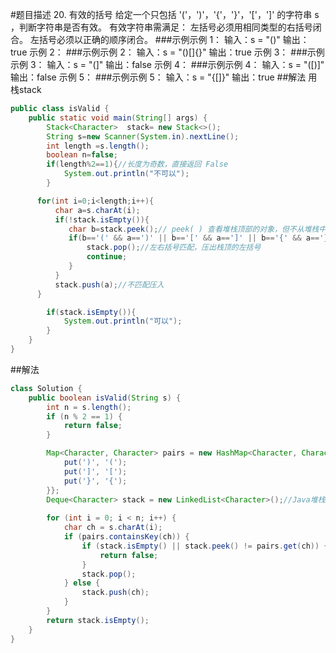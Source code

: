 #题目描述
20.  有效的括号
给定一个只包括 '('，')'，'{'，'}'，'['，']' 的字符串 s ，判断字符串是否有效。
有效字符串需满足：
左括号必须用相同类型的右括号闭合。
左括号必须以正确的顺序闭合。
###示例示例 1：
输入：s = "()"
输出：true
示例 2：
###示例示例 2：
输入：s = "()[]{}"
输出：true
示例 3：
###示例示例 3：
输入：s = "(]"
输出：false
示例 4：
###示例示例 4：
输入：s = "([)]"
输出：false
示例 5：
###示例示例 5：
输入：s = "{[]}"
输出：true
##解法
用栈stack
```java
public class isValid {
    public static void main(String[] args) {
        Stack<Character>  stack= new Stack<>();
        String s=new Scanner(System.in).nextLine();
        int length =s.length();
        boolean n=false;
        if(length%2==1){//长度为奇数，直接返回 False
            System.out.println("不可以");
        }

      for(int i=0;i<length;i++){
          char a=s.charAt(i);
          if(!stack.isEmpty()){
             char b=stack.peek();// peek( ) 查看堆栈顶部的对象，但不从堆栈中移除它
             if(b=='(' && a==')' || b=='[' && a==']' || b=='{' && a=='}'){
                 stack.pop();//左右括号匹配，压出栈顶的左括号
                 continue;
             }
          }
          stack.push(a);//不匹配压入
      }

        if(stack.isEmpty()){
            System.out.println("可以");
        }
    }
}
```
##解法
```java
class Solution {
    public boolean isValid(String s) {
        int n = s.length();
        if (n % 2 == 1) {
            return false;
        }

        Map<Character, Character> pairs = new HashMap<Character, Character>() {{
            put(')', '(');
            put(']', '[');
            put('}', '{');
        }};
        Deque<Character> stack = new LinkedList<Character>();//Java堆栈Stack类已经过时，Java官方推荐使用Deque替代Stack//使用。Deque堆栈操///作方法：push()、pop()、peek()。
        
        for (int i = 0; i < n; i++) {
            char ch = s.charAt(i);
            if (pairs.containsKey(ch)) {
                if (stack.isEmpty() || stack.peek() != pairs.get(ch)) {
                    return false;
                }
                stack.pop();
            } else {
                stack.push(ch);
            }
        }
        return stack.isEmpty();
    }
}
```